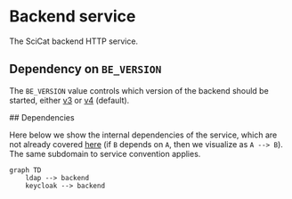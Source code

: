 # Backend service

The SciCat backend HTTP service.

## Dependency on `BE_VERSION`

The `BE_VERSION` value controls which version of the backend should be started, either [v3](./services/v3) or [v4](./services/v4) (default).

## Dependencies

Here below we show the internal dependencies of the service, which are not already covered [here](../../README.md) (if `B` depends on `A`, then we visualize as `A --> B`). The same subdomain to service convention applies.

```mermaid
graph TD
    ldap --> backend
    keycloak --> backend
```
